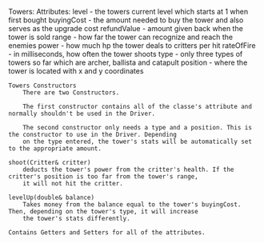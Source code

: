 Towers:
    Attributes:
        level - the towers current level which starts at 1 when first bought
        buyingCost - the amount needed to buy the tower and also serves as the upgrade cost
        refundValue - amount given back when the tower is sold
        range - how far the tower can recognize and reach the enemies
        power - how much hp the tower deals to critters per hit
        rateOfFire - in milliseconds, how often the tower shoots
        type - only three types of towers so far which are archer, ballista and catapult
        position - where the tower is located with x and y coordinates

    Towers Constructors
        There are two Constructors.

        The first constructor contains all of the classe's attribute and normally shouldn't be used in the Driver.

        The second constructor only needs a type and a position. This is the constructor to use in the Driver. Depending
        on the type entered, the tower's stats will be automatically set to the appropriate amount.

    shoot(Critter& critter)
        deducts the tower's power from the critter's health. If the critter's position is too far from the tower's range,
        it will not hit the critter.

    levelUp(double& balance)   
        Takes money from the balance equal to the tower's buyingCost. Then, depending on the tower's type, it will increase
        the tower's stats differently. 

    Contains Getters and Setters for all of the attributes.
